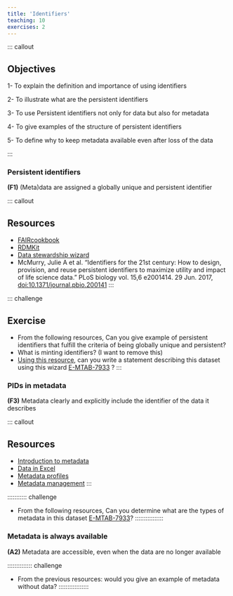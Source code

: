 ```yaml
---
title: 'Identifiers'
teaching: 10
exercises: 2
---
```


::: callout
## Objectives
1- To explain the definition and importance of using identifiers

2- To illustrate what are the persistent identifiers

3- To use Persistent identifiers not only for data but also for metadata

4- To give examples of the structure of persistent identifiers

5- To define why to keep metadata available even after loss of the data

:::


### Persistent identifiers

**(F1)** (Meta)data are assigned a globally unique and persistent identifier

::: callout
## Resources

- [FAIRcookbook](https://faircookbook.elixir-europe.org/content/recipes/findability/identifiers.html)
- [RDMKit](https://rdmkit.elixir-europe.org/identifiers.html)
- [Data stewardship wizard](https://researchers.ds-wizard.org/knowledge-models/dsw:root:latest/preview?questionUuid=d21fdb06-22bf-418e-aa40-dc5ef1485f56)
- McMurry, Julie A et al. “Identifiers for the 21st century: How to design, provision, and reuse persistent identifiers to maximize utility and impact of life science data.” PLoS biology vol. 15,6 e2001414. 29 Jun. 2017, [doi:10.1371/journal.pbio.200141](https://www.ncbi.nlm.nih.gov/pmc/articles/PMC5490878/)
:::

::: challenge
## Exercise
- From the following resources, Can you give example of persistent identifiers that fulfill the criteria of being globally unique and persistent?
- What is minting identifiers? (I want to remove this)
- [Using this resource](https://researchers.ds-wizard.org/knowledge-models/dsw:root:latest/preview?questionUuid=d21fdb06-22bf-418e-aa40-dc5ef1485f56), can you write a statement describing this dataset using this wizard [E-MTAB-7933](https://www.ebi.ac.uk/biostudies/arrayexpress/studies/E-MTAB-7933) ?
:::

### PIDs in metadata

**(F3)** Metadata clearly and explicitly include the identifier of the data it describes

::: callout
## Resources

- [Introduction to metadata](https://carpentries-incubator.github.io/fair-bio-practice/07-data-in-excel/index.html)
- [Data in Excel](https://carpentries-incubator.github.io/fair-bio-practice/05-intro-to-metadata/index.html)
- [Metadata profiles](https://faircookbook.elixir-europe.org/content/recipes/interoperability/creating-minimal-metadata-profiles.html)
- [Metadata management](https://rdmkit.elixir-europe.org/metadata_management.html)
:::

::::::::::: challenge
- From the following resources, Can you determine what are the types of metadata in this dataset [E-MTAB-7933](https://www.ebi.ac.uk/biostudies/arrayexpress/studies/E-MTAB-7933)?
::::::::::::::::


### Metadata is always available

**(A2)** Metadata are accessible, even when the data are no longer available

:::::::::::::: challenge
- From the previous resources: would you give an example of metadata without data?
:::::::::::::::::

